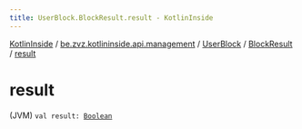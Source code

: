 ```yaml
---
title: UserBlock.BlockResult.result - KotlinInside
---
```


[KotlinInside](../../../index.html) / [be.zvz.kotlininside.api.management](../../index.html) / [UserBlock](../index.html) / [BlockResult](index.html) / [result](./result.html)

# result

(JVM) `val result: `[`Boolean`](https://kotlinlang.org/api/latest/jvm/stdlib/kotlin/-boolean/index.html)